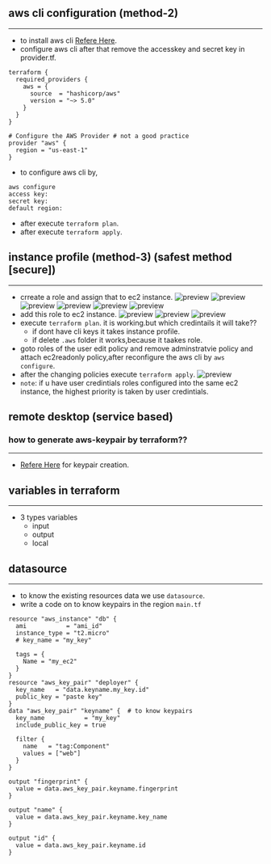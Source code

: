 ## aws cli configuration (method-2)
--------------------------------------
* to install aws cli [Refere Here](https://docs.aws.amazon.com/cli/latest/userguide/getting-started-install.html).
* configure aws cli after that remove the accesskey and secret key in provider.tf.
```t
terraform {
  required_providers {
    aws = {
      source  = "hashicorp/aws"
      version = "~> 5.0"
    }
  }
}

# Configure the AWS Provider # not a good practice
provider "aws" {
  region = "us-east-1"
}
```
* to configure aws cli by,
```
aws configure
access key:
secret key:
default region:
```
* after execute `terraform plan`.
* after execute `terraform apply`.
## instance profile (method-3) (safest method [secure])
-------------------------------------------
* crreate a role and assign that to ec2 instance.
![preview](./images/tf11.png)
![preview](./images/tf12.png)
![preview](./images/tf13.png)
![preview](./images/tf14.png)
![preview](./images/tf15.png)
![preview](./images/tf16.png)
* add this role to ec2 instance.
![preview](./images/tf17.png)
![preview](./images/tf18.png)
![preview](./images/tf19.png)
* execute `terraform plan`. it is working.but which credintails it will take??
  * if dont have cli keys it takes instance profile.
  * if delete `.aws` folder it works,because it taakes role.
* goto roles of the user edit policy and remove adminstratvie policy and attach ec2readonly policy,after reconfigure the aws cli by `aws configure`.
* after the changing policies execute `terraform apply`.
![preview](./images/tf20.png)
* `note`: if u have user credintials roles configured into the same ec2 instance, the highest priority is taken by user credintials.
## remote desktop (service based)
### how to generate aws-keypair by terraform??
---------------------------------------------------------------
* [Refere Here](https://registry.terraform.io/providers/hashicorp/aws/latest/docs/resources/key_pair) for keypair creation.
## variables in terraform
-----------------------------------
* 3 types variables
    * input
    * output
    * local
## datasource
---------------------------------
* to know the existing resources data we use `datasource`.
* write a code on to know keypairs in the region `main.tf`
```t
resource "aws_instance" "db" {
  ami           = "ami_id"
  instance_type = "t2.micro"
  # key_name = "my_key"

  tags = {
    Name = "my_ec2"
  }
}
resource "aws_key_pair" "deployer" {
  key_name   = "data.keyname.my_key.id"
  public_key = "paste key"
}
data "aws_key_pair" "keyname" {  # to know keypairs
  key_name           = "my_key"
  include_public_key = true

  filter {
    name   = "tag:Component"
    values = ["web"]
  }
}

output "fingerprint" {
  value = data.aws_key_pair.keyname.fingerprint
}

output "name" {
  value = data.aws_key_pair.keyname.key_name
}

output "id" {
  value = data.aws_key_pair.keyname.id
}
```

